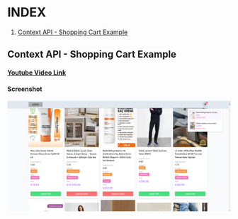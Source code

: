 # INDEX

1. [Context API - Shopping Cart Example](#context-api-shopping-cart-example)

## Context API - Shopping Cart Example

#### [Youtube Video Link](https://youtu.be/qupl81wVZlI)

#### Screenshot

![Context API - Shopping Cart Example](/screenshots/context-api-shopping-cart-example.png)
